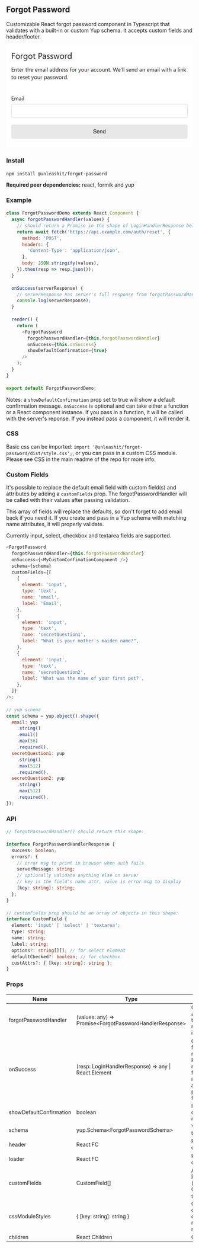 ## Forgot Password

Customizable React forgot password component in Typescript that validates with a built-in or custom Yup schema. It accepts custom fields and header/footer.

![forgot password component](https://raw.githubusercontent.com/unleashit/npm-library/master/packages/forgotPassword/forgotPassword.png)

### Install

```
npm install @unleashit/forgot-password
```

**Required peer dependencies:** react, formik and yup

### Example

```javascript
class ForgotPasswordDemo extends React.Component {
  async forgotPasswordHandler(values) {
    // should return a Promise in the shape of LoginHandlerResponse below
    return await fetch('https://api.example.com/auth/reset', {
      method: 'POST',
      headers: {
        'Content-Type': 'application/json',
      },
      body: JSON.stringify(values),
    }).then(resp => resp.json());
  }

  onSuccess(serverResponse) {
    // serverResponse has server's full response from forgotPasswordHandler().
    console.log(serverResponse);
  }

  render() {
    return (
      <ForgotPassword
        forgotPasswordHandler={this.forgotPasswordHandler}
        onSuccess={this.onSuccess}
        showDefaultConfirmation={true}
      />
    );
  }
}

export default ForgotPasswordDemo;
```

Notes: a `showDefaultConfirmation` prop set to true will show a default confirmation message. `onSuccess` is optional and can take either a function or a React component instance. If you pass in a function, it will be called with the server's reponse. If you instead pass a component, it will render it.

### CSS

Basic css can be imported: `import '@unleashit/forgot-password/dist/style.css';`, or you can pass in a custom CSS module. Please see CSS in the main readme of the repo for more info.

### Custom Fields

It's possible to replace the default email field with custom field(s) and attributes by adding a `customFields` prop. The forgotPasswordHandler will be called with their values after passing validation.

This array of fields will replace the defaults, so don't forget to add email back if you need it. If you create and pass in a Yup schema with matching name attributes, it will properly validate.

Currently input, select, checkbox and textarea fields are supported.

```javascript
<ForgotPassword
  forgotPasswordHandler={this.forgotPasswordHandler}
  onSuccess={<MyCustomConfimationComponent />}
  schema={schema}
  customFields={[
    {
      element: 'input',
      type: 'text',
      name: 'email',
      label: 'Email',
    },
    {
      element: 'input',
      type: 'text',
      name: 'secretQuestion1',
      label: "What is your mother's maiden name?",
    },
    {
      element: 'input',
      type: 'text',
      name: 'secretQuestion2',
      label: 'What was the name of your first pet?',
    },
  ]}
/>;

// yup schema
const schema = yup.object().shape({
  email: yup
    .string()
    .email()
    .max(56)
    .required(),
  secretQuestion1: yup
    .string()
    .max(512)
    .required(),
  secretQuestion2: yup
    .string()
    .max(512)
    .required(),
});
```

### API

```typescript
// forgotPasswordHandler() should return this shape:

interface ForgotPasswordHandlerResponse {
  success: boolean;
  errors?: {
    // error msg to print in browser when auth fails
    serverMessage: string;
    // optionally validate anything else on server
    // key is the field's name attr, value is error msg to display
    [key: string]: string;
  };
}

// customFields prop should be an array of objects in this shape:
interface CustomField {
  element: 'input' | 'select' | 'textarea';
  type: string;
  name: string;
  label: string;
  options?: string[][]; // for select element
  defaultChecked?: boolean; // for checkbox
  custAttrs?: { [key: string]: string };
}
```

### Props

| Name                    | Type                                                     | Description                                                                                                                                                                                                 | default             |
| ----------------------- | -------------------------------------------------------- | ----------------------------------------------------------------------------------------------------------------------------------------------------------------------------------------------------------- | ------------------- |
| forgotPasswordHandler   | (values: any) => Promise\<ForgotPasswordHandlerResponse> | Called on submission and after validation. Use to check auth. Should return the above interface                                                                                                             | required            |
| onSuccess               | (resp: LoginHandlerResponse) => any &#124; React.Element | Called if forgotPasswordHandler returns success. Provides the server response from forgotPasswordHandler() if a function is passed. If a component instance is passed instead of a function, it will render | n/a                 |
| showDefaultConfirmation | boolean                                                  | If set to true, show a default confirmation message                                                                                                                                                         | false               |
| schema                  | yup.Schema\<ForgotPasswordSchema>                        | Yup schema to override the default                                                                                                                                                                          | standard validation |
| header                  | React.FC                                                 | React component to override default header                                                                                                                                                                  | basic header        |
| loader                  | React.FC                                                 | React component to override default loader                                                                                                                                                                  | Sending...          |
| customFields            | CustomField[]                                            | Array of custom fields. Replaces defaults (including email). Custom validation schema will be needed.                                                                                                       | n/a                 |
| cssModuleStyles         | { [key: string]: string }                                | CSS Module object that optionally replaces default. Class names need to match default names.                                                                                                                | default CSS         |
| children                | React Children                                           | Optional footer                                                                                                                                                                                             | n/a                 |
